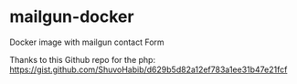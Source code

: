 # mailgun-docker
Docker image with mailgun contact Form

Thanks to this Github repo for the php: https://gist.github.com/ShuvoHabib/d629b5d82a12ef783a1ee31b47e21fcf